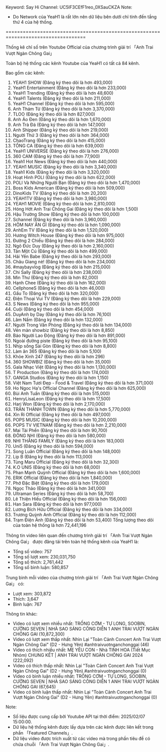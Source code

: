 Keyword: Say Hi
Channel: UC5IF3CEfF1reo_0XSauCKZA
Note:
- Do Network của YeaH1 là rất lớn nên dữ liệu bên dưới chỉ tính đến tầng thứ 4 của hệ thống.

==================================================================================

Thống kê chỉ số trên Youtube Official của chương trình giải trí 「Anh Trai Vượt Ngàn Chông Gai」

Toàn bộ hệ thống các kênh Youtube của YeaH1 có tất cả 84 kênh.

Bao gồm các kênh:
1. YEAH1 SHOW (Đăng ký theo dõi là hơn 493,000)
2. YeaH1 Entertainment  (Đăng ký theo dõi là hơn 233,000)
3. YeaH1 Trending (Đăng ký theo dõi là hơn 48,600)
4. YeaH1 Talents (Đăng ký theo dõi là hơn 211,000)
5. YeaH1 Channel (Đăng ký theo dõi là hơn 595,000)
6. Anh Thám Tử (Đăng ký theo dõi là hơn 3,370,000)
7. TLOO (Đăng ký theo dõi là hơn 827,000)
8. Anh Áo Đen (Đăng ký theo dõi là hơn 1,670,000)
9. Anh Trà Đá (Đăng ký theo dõi là hơn 147,000)
10. Anh Shipper (Đăng ký theo dõi là hơn 219,000)
11. Người Thứ 3 (Đăng ký theo dõi là hơn 364,000)
12. ChaoTrang (Đăng ký theo dõi là hơn 415,000)
13. TỐNG CA (Đăng ký theo dõi là hơn 639,000)
14. YeaH1 UNIVERSE (Đăng ký theo dõi là hơn 276,000)
15. 360 CAM (Đăng ký theo dõi là hơn 77,900)
16. Yeah1 Hot News (Đăng ký theo dõi là hơn 440,000)
17. YEAH1 MUSIC (Đăng ký theo dõi là hơn 3,340,000)
18. Yeah1 Kids (Đăng ký theo dõi là hơn 3,320,000)
19. Hoạt Hình POLI (Đăng ký theo dõi là hơn 622,000)
20. POLI Và Những Người Bạn (Đăng ký theo dõi là hơn 1,470,000)
21. Boss Kids American (Đăng ký theo dõi là hơn 509,000)
22. DinoKids TV (Đăng ký theo dõi là hơn 20,200)
23. YEAH1TV (Đăng ký theo dõi là hơn 3,980,000)
24. YEAH1 MOVIE (Đăng ký theo dõi là hơn 2,810,000)
25. Hóng Hớt Anh Trai Chông Gai (Đăng ký theo dõi là hơn 1,500)
26. Hậu Trường Show (Đăng ký theo dõi là hơn 100,000)
27. Schannel (Đăng ký theo dõi là hơn 3,960,000)
28. HÔM NAY ĂN GÌ (Đăng ký theo dõi là hơn 1,090,000)
29. AnhEm TV (Đăng ký theo dõi là hơn 1,520,000)
30. Hương Witch House (Đăng ký theo dõi là hơn 975,000)
31. Đường 2 Chiều (Đăng ký theo dõi là hơn 284,000)
32. Ngô Đức Duy (Đăng ký theo dõi là hơn 2,160,000)
33. Tân Một Cú (Đăng ký theo dõi là hơn 499,000)
34. Hải Yến Babe (Đăng ký theo dõi là hơn 293,000)
35. Châu Giang nè! (Đăng ký theo dõi là hơn 234,000)
36. #maybayvlog (Đăng ký theo dõi là hơn 215,000)
37. Chi Sally (Đăng ký theo dõi là hơn 238,000)
38. Min Thư (Đăng ký theo dõi là hơn 82,000)
39. Hạnh Chee (Đăng ký theo dõi là hơn 162,000)
40. CellphoneS (Đăng ký theo dõi là hơn 46,000)
41. Gấu To (Đăng ký theo dõi là hơn 320,000)
42. Điện Thoại Vui TV (Đăng ký theo dõi là hơn 229,000)
43. S News (Đăng ký theo dõi là hơn 955,000)
44. Cuội (Đăng ký theo dõi là hơn 454,000)
45. DuyAnh by Day (Đăng ký theo dõi là hơn 76,100)
46. Lâm Nấm (Đăng ký theo dõi là hơn 132,000)
47. Người Trong Văn Phòng (Đăng ký theo dõi là hơn 134,000)
48. Vén màn showbiz (Đăng ký theo dõi là hơn 8,850)
49. Báo Người Lao Động (Đăng ký theo dõi là hơn 891,000)
50. Ngoài đường piste (Đăng ký theo dõi là hơn 95,100)
51. Nhịp sống Sài Gòn  (Đăng ký theo dõi là hơn 8,800)
52. Làm ăn 365 (Đăng ký theo dõi là hơn 5,100)
53. Khỏe Xinh 247 (Đăng ký theo dõi là hơn 296)
54. 360 SHOWBIZ (Đăng ký theo dõi là hơn 35,000)
55. Gala Nhạc Việt (Đăng ký theo dõi là hơn 1,130,000)
56. T Production (Đăng ký theo dõi là hơn 174,000)
57. GANGA Studios (Đăng ký theo dõi là hơn 1,150)
58. Việt Nam Tươi Đẹp - Food & Travel (Đăng ký theo dõi là hơn 371,000)
59. Ho Ngoc Ha's Official Channel (Đăng ký theo dõi là hơn 625,000)
60. Bùi Anh Tuấn (Đăng ký theo dõi là hơn 515,000)
61. HenryLisaLeon (Đăng ký theo dõi là hơn 17,500)
62. Hari Won (Đăng ký theo dõi là hơn 2,170,000)
63. TRẤN THÀNH TOWN (Đăng ký theo dõi là hơn 5,770,000)
64. Xìn Ri Official (Đăng ký theo dõi là hơn 497,000)
65. POPS MUSIC (Đăng ký theo dõi là hơn 10,200,000)
66. POPS TV VIETNAM (Đăng ký theo dõi là hơn 2,210,000)
67. Mai Tài Phến (Đăng ký theo dõi là hơn 90,700)
68. ĐÔNG NHI (Đăng ký theo dõi là hơn 580,000)
69. NHI THẮNG FAMILY (Đăng ký theo dõi là hơn 183,000)
70. Uni5 (Đăng ký theo dõi là hơn 594,000)
71. Song Luân Official (Đăng ký theo dõi là hơn 148,000)
72. Lip B (Đăng ký theo dõi là hơn 113,000)
73. Tùng Maru Official (Đăng ký theo dõi là hơn 32,300)
74. K.O UNI5 (Đăng ký theo dõi là hơn 68,000)
75. Phan Mạnh Quỳnh Official (Đăng ký theo dõi là hơn 1,600,000)
76. ERIK Official (Đăng ký theo dõi là hơn 1,840,000)
77. Phở Đặc Biệt (Đăng ký theo dõi là hơn 179,000)
78. Ngọc Thảo (Đăng ký theo dõi là hơn 341,000)
79. Ultraman Series (Đăng ký theo dõi là hơn 58,700)
80. Lê Thiện Hiếu Official (Đăng ký theo dõi là hơn 156,000)
81. Han Sara (Đăng ký theo dõi là hơn 977,000)
82. Lương Bích Hữu Official (Đăng ký theo dõi là hơn 334,000)
83. Trương Quỳnh Anh Official (Đăng ký theo dõi là hơn 112,000)
84. Trạm Điện Ảnh (Đăng ký theo dõi là hơn 53,400)
Tổng lượng theo dõi của toàn hệ thống là hơn 72,441,196

Thông tin video liên quan đến chương trình giải trí 「Anh Trai Vượt Ngàn Chông Gai」 được đăng tải trên toàn hệ thống kênh của YeaH1 là:
- Tổng số video: 757
- Tổng số lượt xem: 230,031,750
- Tổng số thích: 2,761,442
- Tổng số bình luận: 580,857

Trung bình mỗi video của chương trình giải trí 「Anh Trai Vượt Ngàn Chông Gai」 có:
- Lượt xem: 303,872
- Thích: 3,647
- Bình luận: 767

Thông tin khác:
- Video có lượt xem nhiều nhất: TRỐNG CƠM - TỰ LONG, SOOBIN, CƯỜNG SEVEN | NHÀ SAO SÁNG CÔNG DIỄN 1 ANH TRAI VƯỢT NGÀN CHÔNG GAI (10,872,300)
- Video có lượt xem thấp nhất: Nhìn Lại "Toàn Cảnh Concert Anh Trai Vượt Ngàn Chông Gai" (D2 - Hưng Yên) #anhtraivuotnganchonggai (46)
- Video có thích nhiều nhất: MẸ YÊU CON - Nhà TINH HOA (Tiết Mục Nhóm) CHUNG KẾT | ANH TRAI VƯỢT NGÀN CHÔNG GAI 2024 (222,092)
- Video có thích thấp nhất: Nhìn Lại "Toàn Cảnh Concert Anh Trai Vượt Ngàn Chông Gai" (D2 - Hưng Yên) #anhtraivuotnganchonggai (0)
- Video có bình luận nhiều nhất: TRỐNG CƠM - TỰ LONG, SOOBIN, CƯỜNG SEVEN | NHÀ SAO SÁNG CÔNG DIỄN 1 ANH TRAI VƯỢT NGÀN CHÔNG GAI (67,645)
- Video có bình luận thấp nhất: Nhìn Lại "Toàn Cảnh Concert Anh Trai Vượt Ngàn Chông Gai" (D2 - Hưng Yên) #anhtraivuotnganchonggai (0)

Note:
- Số liệu được cung cấp bởi Youtube API tại thời điểm: 2025/02/07 15:00:00.
- Dữ liệu hệ thống kênh được lấy dựa trên các kênh được liên kết trong phần 「Featured Channels」.
- Dữ liệu video được trích xuất từ các video mà trong phần tiêu đề có chứa chuỗi 「Anh Trai Vượt Ngàn Chông Gai」.
